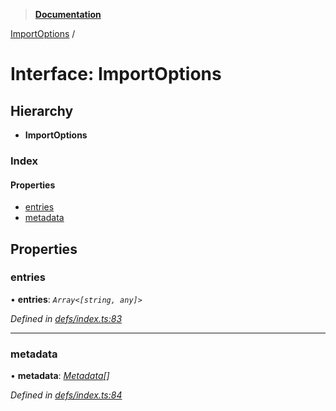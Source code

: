> **[Documentation](../README.md)**

[ImportOptions](importoptions.md) /

# Interface: ImportOptions

## Hierarchy

* **ImportOptions**

### Index

#### Properties

* [entries](importoptions.md#entries)
* [metadata](importoptions.md#metadata)

## Properties

###  entries

• **entries**: *`Array<[string, any]>`*

*Defined in [defs/index.ts:83](https://github.com/badbatch/cachemap/blob/f0089aa/packages/core/src/defs/index.ts#L83)*

___

###  metadata

• **metadata**: *[Metadata](metadata.md)[]*

*Defined in [defs/index.ts:84](https://github.com/badbatch/cachemap/blob/f0089aa/packages/core/src/defs/index.ts#L84)*